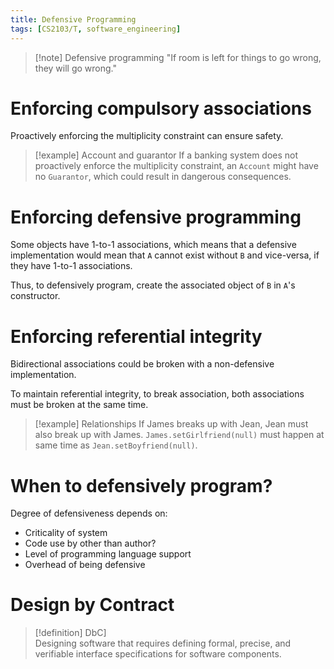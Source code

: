 ```yaml
---
title: Defensive Programming
tags: [CS2103/T, software_engineering]
---
```

> [!note] Defensive programming
> "If room is left for things to go wrong, they will go wrong."

# Enforcing compulsory associations

Proactively enforcing the multiplicity constraint can ensure safety.

> [!example] Account and guarantor
> If a banking system does not proactively enforce the multiplicity constraint, an `Account` might have no `Guarantor`, which could result in dangerous consequences.

# Enforcing defensive programming

Some objects have 1-to-1 associations, which means that a defensive implementation would mean that `A` cannot exist without `B` and vice-versa, if they have 1-to-1 associations.

Thus, to defensively program, create the associated object of `B` in `A`'s constructor.

# Enforcing referential integrity

Bidirectional associations could be broken with a non-defensive implementation.

To maintain referential integrity, to break association, both associations must be broken at the same time.

> [!example] Relationships
> If James breaks up with Jean, Jean must also break up with James.
> `James.setGirlfriend(null)` must happen at same time as `Jean.setBoyfriend(null)`.

# When to defensively program?

Degree of defensiveness depends on:
- Criticality of system
- Code use by other than author?
- Level of programming language support
- Overhead of being defensive

# Design by Contract

> [!definition] DbC]\
> Designing software that requires defining formal, precise, and verifiable interface specifications for software components.

